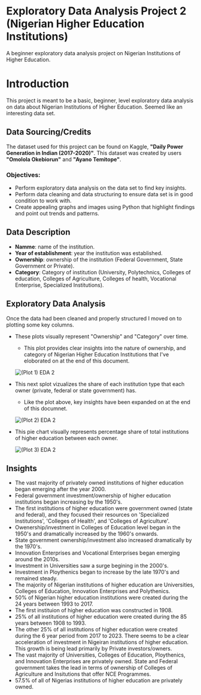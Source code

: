 # **Exploratory Data Analysis Project 2 (Nigerian Higher Education Institutions)**
A beginner exploratory data analysis project on Nigerian Institutions of Higher Education. 

# **Introduction** 
This project is meant to be a basic, beginner, level exploratory data analysis on data about Nigerian Institutions of Higher Education. Seemed like an interesting data set.

## **Data Sourcing/Credits**
The dataset used for this project can be found on Kaggle, **"Daily Power Generation in Indian (2017-2020)"**. This dataset was created by users **"Omolola Okebiorun"** and **"Ayano Temitope"**.

### **Objectives:**
- Perform exploratory data analysis on the data set to find key insights.
- Perform data cleaning and data structuring to ensure data set is in good condition to work with.
- Create appealing graphs and images using Python that highlight findings and point out trends and patterns.

## **Data Description**
- **Namme**: name of the institution.
- **Year of establishment**: year the institution was established.
- **Ownership**: ownership of the institution (Federal Government, State Government or Private).
- **Category**: Category of institution (University, Polytechnics, Colleges of education, Colleges of Agriculture, Colleges of health, Vocational Enterprise, Specialized Institutions).

## **Exploratory Data Analysis**

Once the data had been cleaned and properly structured I moved on to plotting some key columns.

- These plots visually represent "Ownership" and "Category" over time.
  - This plot provides clear insights into the nature of ownership, and category of Nigerian Higher Education Institutions that I've eloborated on at the end of this document.
  
  ![(Plot 1) EDA 2](https://github.com/tobi-soboyejo/eda1-project-nigerian_institutions/assets/155042996/dcc1e156-54c8-4544-876a-19672911af5e)

- This next splot vizualizes the share of each institution type that each owner (private, federal or state government) has.
  - Like the plot above, key insights have been expanded on at the end of this documnet.

  ![(Plot 2) EDA 2](https://github.com/tobi-soboyejo/eda1-project-nigerian_institutions/assets/155042996/e0f212ba-bb02-433e-8f8a-0c3cb3298a14)

- This pie chart visually represents percentage share of total institutions of higher education between each owner.

  ![(Plot 3) EDA 2](https://github.com/tobi-soboyejo/eda1-project-nigerian_institutions/assets/155042996/d8ca8586-b668-430b-9855-92466cedafbb)

## **Insights**

- The vast majority of privately owned institutions of higher education began emerging after the year 2000. 
- Federal government investment/ownership of higher education institutions began increasing by the 1950's.
- The first institutions of higher education were government owned (state and federal), and they focused their resources on 'Specialized Institutions', 'Colleges of Health', and 'Colleges of Agriculture'.
- Owenership/investment in Colleges of Education level began in the 1950's and dramatically increased by the 1960's onwards.
- State government ownership/investment also increased dramatically by the 1970's.
- Innovation Enterprises and Vocational Enterprises began emerging around the 2010s.
- Investment in Universities saw a surge begining in the 2000's.
- Investment in Ploythenics began to increase by the late 1970's and remained steady.
- The majority of Nigerian institutions of higher education are Universities, Colleges of Education, Innovation Enterprises and Polythenics.
- 50% of Nigerian higher education institutions were created during the 24 years between 1993 to 2017.
- The first instituion of higher education was constructed in 1908.
- 25% of all institutions of higher education were created during the 85 years between 1908 to 1993.
- The other 25% of all institutions of higher education were created during the 6 year period from 2017 to 2023. There seems to be a clear acceleration of investment in Nigeiran institutions of higher education. This growth is being lead primarily by Private investors/owners.
- The vast majority of Universities, Colleges of Education, Ploythenics, and Innovation Enterprises are privately owned. State and Federal government takes the lead in terms of ownership of Colleges of Agriculture and Insitutions that offer NCE Programmes.
- 57.5% of all of Nigerias institutions of higher education are privately owned.

